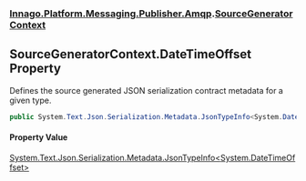 ### [Innago\.Platform\.Messaging\.Publisher\.Amqp](../index.md 'Innago\.Platform\.Messaging\.Publisher\.Amqp').[SourceGeneratorContext](index.md 'Innago\.Platform\.Messaging\.Publisher\.Amqp\.SourceGeneratorContext')

## SourceGeneratorContext\.DateTimeOffset Property

Defines the source generated JSON serialization contract metadata for a given type\.

```csharp
public System.Text.Json.Serialization.Metadata.JsonTypeInfo<System.DateTimeOffset> DateTimeOffset { get; }
```

#### Property Value
[System\.Text\.Json\.Serialization\.Metadata\.JsonTypeInfo&lt;](https://learn.microsoft.com/en-us/dotnet/api/system.text.json.serialization.metadata.jsontypeinfo-1 'System\.Text\.Json\.Serialization\.Metadata\.JsonTypeInfo\`1')[System\.DateTimeOffset](https://learn.microsoft.com/en-us/dotnet/api/system.datetimeoffset 'System\.DateTimeOffset')[&gt;](https://learn.microsoft.com/en-us/dotnet/api/system.text.json.serialization.metadata.jsontypeinfo-1 'System\.Text\.Json\.Serialization\.Metadata\.JsonTypeInfo\`1')